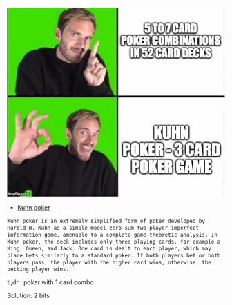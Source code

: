 ![](Kuhnpoker.jpg)

- [Kuhn poker](https://en.wikipedia.org/wiki/Kuhn_poker)

```
Kuhn poker is an extremely simplified form of poker developed by Harold W. Kuhn as a simple model zero-sum two-player imperfect-information game, amenable to a complete game-theoretic analysis. In Kuhn poker, the deck includes only three playing cards, for example a King, Queen, and Jack. One card is dealt to each player, which may place bets similarly to a standard poker. If both players bet or both players pass, the player with the higher card wins, otherwise, the betting player wins.
```

tl;dr : poker with 1 card combo

Solution: 2 bits
